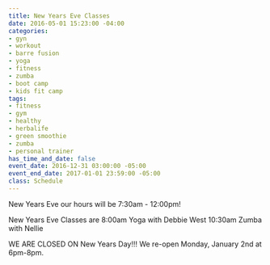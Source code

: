 ```yaml
---
title: New Years Eve Classes
date: 2016-05-01 15:23:00 -04:00
categories:
- gyn
- workout
- barre fusion
- yoga
- fitness
- zumba
- boot camp
- kids fit camp
tags:
- fitness
- gym
- healthy
- herbalife
- green smoothie
- zumba
- personal trainer
has_time_and_date: false
event_date: 2016-12-31 03:00:00 -05:00
event_end_date: 2017-01-01 23:59:00 -05:00
class: Schedule
---
```


 New Years Eve our hours will be 7:30am - 12:00pm!

New Years Eve Classes are
8:00am Yoga with Debbie West
10:30am Zumba with Nellie

WE ARE CLOSED ON New Years Day!!! We re-open 
Monday, January 2nd at 6pm-8pm.